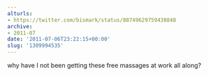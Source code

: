 ```yaml
---
alturls:
- https://twitter.com/bismark/status/88749629759438848
archive:
- 2011-07
date: '2011-07-06T23:22:15+00:00'
slug: '1309994535'
---
```


why have I not been getting these free massages at work all along?

